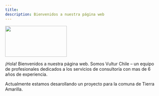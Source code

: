 ```yaml
---
title:  
description: Bienvenidos a nuestra página web
---
```


<img src="[https://github.com/konstvatruba/vltr/blob/main/images/Imagotipo%20Consulting%20RGB%2075.png]" width="200" height="100">




¡Hola! Bienvenidos a nuestra página web. Somos Vultur Chile – un equipo de profesionales dedicados a los servicios de consultoría con mas de 6 años de experiencia. 

Actualmente estamos desarollando un proyecto para la comuna de Tierra Amarilla. 
